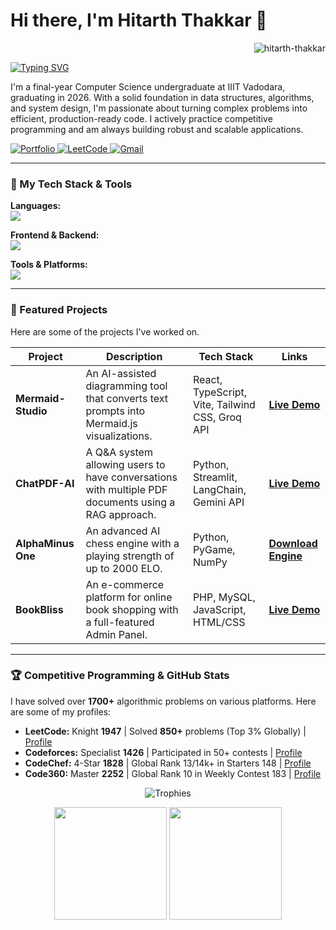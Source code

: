 # Hi there, I'm Hitarth Thakkar 👋

<p align="right"> 
  <img src="https://komarev.com/ghpvc/?username=HitarthThakkar&label=Profile%20Views&color=blueviolet&style=flat" alt="hitarth-thakkar" /> 
</p>

<a href="https://git.io/typing-svg"><img src="https://readme-typing-svg.demolab.com?font=Fira+Code&weight=600&size=25&pause=1000&color=20C20E&background=00000000&width=435&lines=Full-Stack+Developer;Competitive+Programmer;Lifelong+Learner" alt="Typing SVG" /></a>

I'm a final-year Computer Science undergraduate at IIIT Vadodara, graduating in 2026. With a solid foundation in data structures, algorithms, and system design, I'm passionate about turning complex problems into efficient, production-ready code. I actively practice competitive programming and am always building robust and scalable applications.

<p align="left">
  <a href="https://hitarth-thakkar-portfolio.vercel.app/" target="_blank">
    <img src="https://img.shields.io/badge/Portfolio-000000?style=for-the-badge&logo=Vercel&logoColor=white" alt="Portfolio"/>
  </a>
  <a href="https://leetcode.com/u/Hitarth_Thakkar/" target="_blank">
    <img src="https://img.shields.io/badge/LeetCode-FFA116?style=for-the-badge&logo=LeetCode&logoColor=black" alt="LeetCode"/>
  </a>
   <a href="mailto:hitarththakkar0212@gmail.com" target="_blank">
    <img src="https://img.shields.io/badge/Gmail-EA4335?style=for-the-badge&logo=Gmail&logoColor=white" alt="Gmail"/>
  </a>
</p>

---

### 🚀 My Tech Stack & Tools

<p align="left">
  <strong>Languages:</strong><br>
  <a href="https://skillicons.dev">
    <img src="https://skillicons.dev/icons?i=python,cpp,java,javascript,typescript,html,css,php,mysql" />
  </a>
</p>
<p align="left">
  <strong>Frontend & Backend:</strong><br>
  <a href="https://skillicons.dev">
    <img src="https://skillicons.dev/icons?i=react,nextjs,redux,nodejs,express,mongodb,tailwind" />
  </a>
</p>
<p align="left">
  <strong>Tools & Platforms:</strong><br>
  <a href="https://skillicons.dev">
    <img src="https://skillicons.dev/icons?i=git,github,linux,firebase,pytorch,numpy,vite" />
  </a>
</p>

---

### 🔧 Featured Projects

Here are some of the projects I've worked on.

| Project                     | Description                                                                                             | Tech Stack                                       | Links                                                                                                              |
| --------------------------- | ------------------------------------------------------------------------------------------------------- | ------------------------------------------------ | ------------------------------------------------------------------------------------------------------------------ |
| **Mermaid-Studio** | An AI-assisted diagramming tool that converts text prompts into Mermaid.js visualizations.              | React, TypeScript, Vite, Tailwind CSS, Groq API  | <a href="https://mermaid-studio-hitarth.vercel.app/">**Live Demo**</a>                                                     |
| **ChatPDF-AI** | A Q&A system allowing users to have conversations with multiple PDF documents using a RAG approach.       | Python, Streamlit, LangChain, Gemini API         | <a href="https://chatpdf-ai-hitarth-thakkar.streamlit.app/">**Live Demo**</a>                                                     |
| **AlphaMinus One** | An advanced AI chess engine with a playing strength of up to 2000 ELO.                                   | Python, PyGame, NumPy                            | <a href="https://drive.google.com/file/d/1NWVfKKY7_NE9MqD0ZJE88GRehnAYa8ae/view?usp=sharing">**Download Engine**</a>       |
| **BookBliss** | An e-commerce platform for online book shopping with a full-featured Admin Panel.                         | PHP, MySQL, JavaScript, HTML/CSS                 | <a href="https://bookbliss.infinityfreeapp.com/">**Live Demo**</a>                                                    |

---

### 🏆 Competitive Programming & GitHub Stats

I have solved over **1700+** algorithmic problems on various platforms. Here are some of my profiles:

-   **LeetCode:** Knight **1947** | Solved **850+** problems (Top 3% Globally) | <a href="https://leetcode.com/u/Hitarth_Thakkar/">Profile</a>
-   **Codeforces:** Specialist **1426** | Participated in 50+ contests | <a href="https://codeforces.com/profile/Hitarth_Thakkar">Profile</a>
-   **CodeChef:** 4-Star **1828** | Global Rank 13/14k+ in Starters 148 | <a href="https://www.codechef.com/users/professor_0212">Profile</a>
-   **Code360:** Master **2252** | Global Rank 10 in Weekly Contest 183 | <a href="https://www.naukri.com/code360/profile/93389ecd-28b6-498a-8cdf-68c955883e46">Profile</a>

<p align="center">
  <img src="https://github-profile-trophy.vercel.app/?username=HitarthThakkar&theme=tokyonight&row=1&column=7&no-frame=true&no-bg=true" alt="Trophies" />
</p>

<p align="center">
  <img height="180em" src="https://github-readme-stats.vercel.app/api?username=HitarthThakkar&show_icons=true&theme=tokyonight&include_all_commits=true&count_private=true"/>
  <img height="180em" src="https://github-readme-stats.vercel.app/api/top-langs/?username=HitarthThakkar&layout=compact&langs_count=8&theme=tokyonight"/>
</p>
